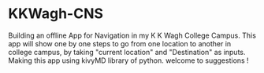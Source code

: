 # KKWagh-CNS
Building an offline App for Navigation in my K K Wagh College Campus. This app will show one by one steps to go from one location to another in college campus, by taking "current location" and "Destination" as inputs.
Making this app using kivyMD library of python.
welcome to suggestions !
